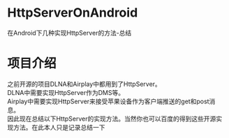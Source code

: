 # HttpServerOnAndroid
在Android下几种实现HttpServer的方法-总结

# 项目介绍 
之前开源的项目DLNA和Airplay中都用到了HttpServer。   
DLNA中需要实现HttpServer作为DMS等。  
Airplay中需要实现HttpServer来接受苹果设备作为客户端推送的get和post消息。   
因此现在总结以下HttpServer的实现方法。当然你也可以百度的得到这些开源实现方法。在此本人只是记录总结一下  


